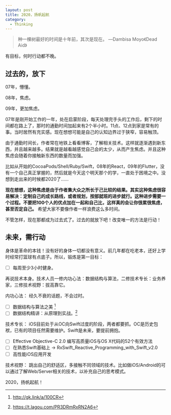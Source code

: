```yaml
---
layout: post
title: 2020，扬帆起航
category:
  - Thinking
---
```

> 种一棵树最好的时间是十年前，其次是现在。  —Dambisa Moyo《Dead Aid》

有目标，何时行动都不晚。

## 过去的，放下

07年，懵懂。

08年，焦虑。

09年，更加焦虑。

07年是刚开始工作的一年，处在启蒙阶段，每天处理完手头的工作后，剩下的时间都在路上了，那时的通勤时间加起来有2个半小时。11点、12点到家是常有的事。当时居然有充实感。现在想想可能是自己的认知边界过于狭窄，容易触顶。

由于通勤时间长，作者常在地铁上看看博客，了解相关技术。这样就逐渐遇到新东西，并且越来越多。结果就是越看越感觉自己会的太少，从而产生焦虑。并且这种焦虑会随着你接触新东西的数量而加强。

比如从开始的CocoaPods/Shell/Ruby/Swift，08年的React，09年的Flutter，没有一个自己真正掌握的，然后就是今天这个明天那个的学，一直处于困境之中。没想到走出来的时候都2020了……

**现在想想，这种焦虑是由于作者集大众之所长于己比较的结果。其实这种焦虑很容易解决：定制自己的成长路线，或者规划，按部就班的进步就行。这种进步需要一个过程。不要把100个人的优点加在一起和自己比，这样真的会让你很累很焦虑，甚至否定自己。** 希望大家不要像作者一样浪费这么多时间。

不管怎样，现在那都成为过去式了。过去的就放下吧！改变唯一的方法是行动！

## 未来，需行动

身体是革命的本钱！没有好的身体一切都没有意义。前几年都在吃老本，还好上学时经常打篮球有点底子。所以，锻炼是第一目标：

* [ ] 每周至少3小时健身。

再说技术本身。技术人员一修内功心法：数据结构与算法，二修技术专长：业务养家，三修技术视野：拔高靠它。

内功心法：
经久不衰的话题，不会过时。

* [ ] 数据结构与算法之美 [^1]
* [ ] 数据结构精讲：从原理到实战。[^2]

技术专长：
iOS目前处于从OC向Swift过度的阶段，两者都要抓。OC是历史包袱，已有的项目任然需要维护。Swift是未来，要提前拥抱。

* [ ] Effective Objective-C 2.0 编写高质量iOS与OS X代码的52个有效方法
* [ ] 在熟悉Swift基础上 -> RxSwift_Reactive_Programming_with_Swift_v2.0
* [ ] 高性能iOS应用开发

技术视野：
跳出自己的舒适区，多接触不同领域的技术。比如做iOS/Android的可以通过了解Web/Server相关的技术，以补充自己的思考模式。

2020，扬帆起航！

[^1]: <http://gk.link/a/100CR>
[^2]: <https://t.lagou.com/PR3DRmRxRN2A6>
